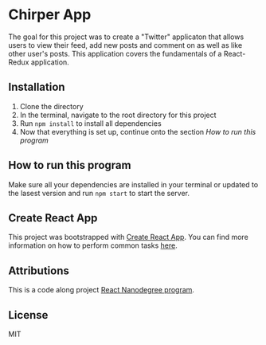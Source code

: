 # Chirper App

The goal for this project was to create a "Twitter" applicaton that allows users to view their feed, add new posts and comment on as well as like other user's posts. This application covers the fundamentals of a React-Redux application.

## Installation

1. Clone the directory
2. In the terminal, navigate to the root directory for this project
3. Run ```npm install``` to install all dependencies
4. Now that everything is set up, continue onto the section *How to run this program*

## How to run this program

Make sure all your dependencies are installed in your terminal or updated to the lasest version and run ```npm start``` to start the server.

## Create React App

This project was bootstrapped with [Create React App](https://github.com/facebookincubator/create-react-app). You can find more information on how to perform common tasks [here](https://github.com/facebookincubator/create-react-app/blob/master/packages/react-scripts/template/README.md).

## Attributions

This is a code along project [React Nanodegree program](https://www.udacity.com/course/react-nanodegree--nd019).

## License

MIT
